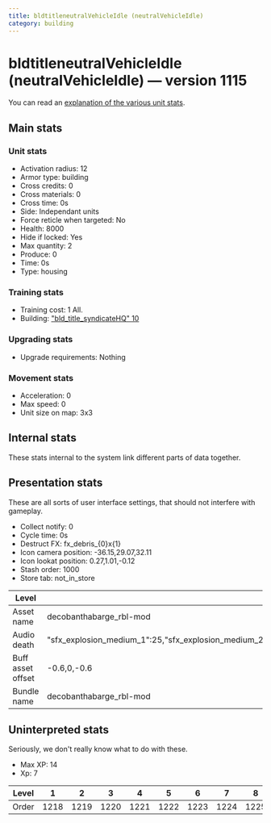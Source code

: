 ```yaml
---
title: bldtitleneutralVehicleIdle (neutralVehicleIdle)
category: building
---
```


# bldtitleneutralVehicleIdle (neutralVehicleIdle) — version 1115

You can read an [explanation  of the various unit stats](unitexplained.md).

## Main stats

### Unit stats

  * Activation radius: 12
  * Armor type: building
  * Cross credits: 0
  * Cross materials: 0
  * Cross time: 0s
  * Side: Independant units
  * Force reticle when targeted: No
  * Health: 8000
  * Hide if locked: Yes
  * Max quantity: 2
  * Produce: 0
  * Time: 0s
  * Type: housing

### Training stats

  * Training cost: 1 All.
  * Building: ["bld_title_syndicateHQ" 10](syndicateHQ.html)

### Upgrading stats

  * Upgrade requirements: Nothing

### Movement stats

  * Acceleration: 0
  * Max speed: 0
  * Unit size on map: 3x3

## Internal stats

These stats internal to the system link different parts of data together.


## Presentation stats

These are all sorts of user interface settings, that should not interfere with gameplay.

  * Collect notify: 0
  * Cycle time: 0s
  * Destruct FX: fx_debris_{0}x{1}
  * Icon camera position: -36.15,29.07,32.11
  * Icon lookat position: 0.27,1.01,-0.12
  * Stash order: 1000
  * Store tab: not_in_store

|Level            |1                                                                                                              |2                                                                                                              |3                                                                                                              |4                                                                                                              |5                                                                                                              |6                                                                                                              |7                                                                                                              |8                                                                                                              |9                                                                                                              |10                                                                                                             |
|-----------------|---------------------------------------------------------------------------------------------------------------|---------------------------------------------------------------------------------------------------------------|---------------------------------------------------------------------------------------------------------------|---------------------------------------------------------------------------------------------------------------|---------------------------------------------------------------------------------------------------------------|---------------------------------------------------------------------------------------------------------------|---------------------------------------------------------------------------------------------------------------|---------------------------------------------------------------------------------------------------------------|---------------------------------------------------------------------------------------------------------------|---------------------------------------------------------------------------------------------------------------|
|Asset name       |decobanthabarge_rbl-mod                                                                                        |decohailfiredroid_rbl-mod                                                                                      |decoattacktank_rbl-mod                                                                                         |decoatrt_rbl-mod                                                                                               |decoatap_rbl-mod                                                                                               |decomtv7_emp-mod                                                                                               |decoatdp_emp-mod                                                                                               |decoreplrtnk_emp-mod                                                                                           |decoumhc_emp-mod                                                                                               |decoatst_emp-mod                                                                                               |
|Audio death      |"sfx_explosion_medium_1":25,"sfx_explosion_medium_2":25,"sfx_explosion_medium_3":25,"sfx_explosion_medium_4":25|"sfx_explosion_medium_1":25,"sfx_explosion_medium_2":25,"sfx_explosion_medium_3":25,"sfx_explosion_medium_4":26|"sfx_explosion_medium_1":25,"sfx_explosion_medium_2":25,"sfx_explosion_medium_3":25,"sfx_explosion_medium_4":27|"sfx_explosion_medium_1":25,"sfx_explosion_medium_2":25,"sfx_explosion_medium_3":25,"sfx_explosion_medium_4":28|"sfx_explosion_medium_1":25,"sfx_explosion_medium_2":25,"sfx_explosion_medium_3":25,"sfx_explosion_medium_4":29|"sfx_explosion_medium_1":25,"sfx_explosion_medium_2":25,"sfx_explosion_medium_3":25,"sfx_explosion_medium_4":30|"sfx_explosion_medium_1":25,"sfx_explosion_medium_2":25,"sfx_explosion_medium_3":25,"sfx_explosion_medium_4":31|"sfx_explosion_medium_1":25,"sfx_explosion_medium_2":25,"sfx_explosion_medium_3":25,"sfx_explosion_medium_4":32|"sfx_explosion_medium_1":25,"sfx_explosion_medium_2":25,"sfx_explosion_medium_3":25,"sfx_explosion_medium_4":33|"sfx_explosion_medium_1":25,"sfx_explosion_medium_2":25,"sfx_explosion_medium_3":25,"sfx_explosion_medium_4":34|
|Buff asset offset|-0.6,0,-0.6                                                                                                    |-1.2,1.6,-1                                                                                                    |-1.4,0,-1.4                                                                                                    |-0.6,-1,-0.6                                                                                                   |-0.8,-1.8,-0.8                                                                                                 |-0.6,0,-0.6                                                                                                    |-0.8,-1.2,-0.8                                                                                                 |-0.2,1,-1.2                                                                                                    |-1,0,-1                                                                                                        |-0.8,-0.6,-0.8                                                                                                 |
|Bundle name      |decobanthabarge_rbl-mod                                                                                        |decohailfiredroid_rbl-mod                                                                                      |decoattacktank_rbl-mod                                                                                         |decoatrt_rbl-mod                                                                                               |decoatap_rbl-mod                                                                                               |decomtv7_emp-mod                                                                                               |decoatdp_emp-mod                                                                                               |decoreplrtnk_emp-mod                                                                                           |decoumhc_emp-mod                                                                                               |decoatst_emp-mod                                                                                               |


## Uninterpreted stats

Seriously, we don't really know what to do with these.

  * Max XP: 14
  * Xp: 7

|Level|1   |2   |3   |4   |5   |6   |7   |8   |9   |10  |
|-----|----|----|----|----|----|----|----|----|----|----|
|Order|1218|1219|1220|1221|1222|1223|1224|1225|1226|1227|


